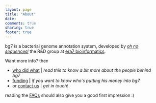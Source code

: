 ```yaml
---
layout: page
title: "About"
date: 
comments: true
sharing: true
footer: true
---
```


bg7 is a bacterial genome annotation system, developed by [_oh no sequences!_](http://ohnosequences.com) the R&D group at [era7 bioinformatics](http://era7bioinformatics.com). 

Want more info? then

* [who did what](who-did-what) | _read this to know a bit more about the people behind bg7_
* [funding](funding) | _if you want to know who's putting his money into bg7_
* or [contact us](contact) | _get in touch!_

reading the [FAQs](/faq/) should also give you a good first impression :)
 

